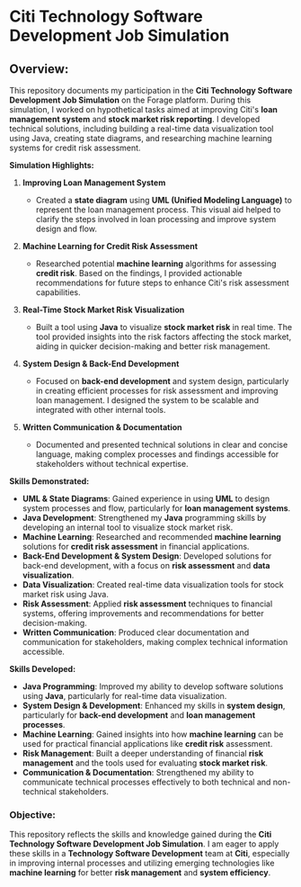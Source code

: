 # Citi Technology Software Development Job Simulation

## Overview:
This repository documents my participation in the **Citi Technology Software Development Job Simulation** on the Forage platform. During this simulation, I worked on hypothetical tasks aimed at improving Citi's **loan management system** and **stock market risk reporting**. I developed technical solutions, including building a real-time data visualization tool using Java, creating state diagrams, and researching machine learning systems for credit risk assessment.

**Simulation Highlights:**

1. **Improving Loan Management System**  
   - Created a **state diagram** using **UML (Unified Modeling Language)** to represent the loan management process. This visual aid helped to clarify the steps involved in loan processing and improve system design and flow.
   
2. **Machine Learning for Credit Risk Assessment**  
   - Researched potential **machine learning** algorithms for assessing **credit risk**. Based on the findings, I provided actionable recommendations for future steps to enhance Citi's risk assessment capabilities.

3. **Real-Time Stock Market Risk Visualization**  
   - Built a tool using **Java** to visualize **stock market risk** in real time. The tool provided insights into the risk factors affecting the stock market, aiding in quicker decision-making and better risk management.

4. **System Design & Back-End Development**  
   - Focused on **back-end development** and system design, particularly in creating efficient processes for risk assessment and improving loan management. I designed the system to be scalable and integrated with other internal tools.

5. **Written Communication & Documentation**  
   - Documented and presented technical solutions in clear and concise language, making complex processes and findings accessible for stakeholders without technical expertise.

**Skills Demonstrated:**
- **UML & State Diagrams**: Gained experience in using **UML** to design system processes and flow, particularly for **loan management systems**.
- **Java Development**: Strengthened my **Java** programming skills by developing an internal tool to visualize stock market risk.
- **Machine Learning**: Researched and recommended **machine learning** solutions for **credit risk assessment** in financial applications.
- **Back-End Development & System Design**: Developed solutions for back-end development, with a focus on **risk assessment** and **data visualization**.
- **Data Visualization**: Created real-time data visualization tools for stock market risk using Java.
- **Risk Assessment**: Applied **risk assessment** techniques to financial systems, offering improvements and recommendations for better decision-making.
- **Written Communication**: Produced clear documentation and communication for stakeholders, making complex technical information accessible.

**Skills Developed:**
- **Java Programming**: Improved my ability to develop software solutions using **Java**, particularly for real-time data visualization.
- **System Design & Development**: Enhanced my skills in **system design**, particularly for **back-end development** and **loan management processes**.
- **Machine Learning**: Gained insights into how **machine learning** can be used for practical financial applications like **credit risk** assessment.
- **Risk Management**: Built a deeper understanding of financial **risk management** and the tools used for evaluating **stock market risk**.
- **Communication & Documentation**: Strengthened my ability to communicate technical processes effectively to both technical and non-technical stakeholders.

### Objective: 
This repository reflects the skills and knowledge gained during the **Citi Technology Software Development Job Simulation**. I am eager to apply these skills in a **Technology Software Development** team at **Citi**, especially in improving internal processes and utilizing emerging technologies like **machine learning** for better **risk management** and **system efficiency**.



